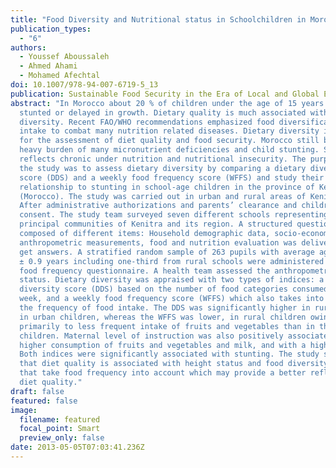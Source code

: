 ```yaml
---
title: "Food Diversity and Nutritional status in Schoolchildren in Morocco "
publication_types:
  - "6"
authors:
  - Youssef Aboussaleh
  - Ahmed Ahami
  - Mohamed Afechtal
doi: 10.1007/978-94-007-6719-5_13
publication: Sustainable Food Security in the Era of Local and Global Environmental Change
abstract: "In Morocco about 20 % of children under the age of 15 years are
  stunted or delayed in growth. Dietary quality is much associated with dietary
  diversity. Recent FAO/WHO recommendations emphasized food diversification
  intake to combat many nutrition related diseases. Dietary diversity is used
  for the assessment of diet quality and food security. Morocco still bears a
  heavy burden of many micronutrient deficiencies and child stunting. Stunting
  reflects chronic under nutrition and nutritional insecurity. The purpose of
  the study was to assess dietary diversity by comparing a dietary diversity
  score (DDS) and a weekly food frequency score (WFFS) and study their
  relationship to stunting in school-age children in the province of Kenitra
  (Morocco). The study was carried out in urban and rural areas of Kenitra.
  After administrative authorizations and parents’ clearance and children’s
  consent. The study team surveyed seven different schools representing all the
  principal communities of Kenitra and its region. A structured questionnaire
  composed of different items: Household demographic data, socio-economic data,
  anthropometric measurements, food and nutrition evaluation was delivered to
  get answers. A stratified random sample of 263 pupils with average age of 12.9
  ± 0.9 years including one-third from rural schools were administered a weekly
  food frequency questionnaire. A health team assessed the anthropometric
  status. Dietary diversity was appraised with two types of indices: a dietary
  diversity score (DDS) based on the number of food categories consumed over a
  week, and a weekly food frequency score (WFFS) which also takes into account
  the frequency of food intake. The DDS was significantly higher in rural than
  in urban children, whereas the WFFS was lower, in rural children owing
  primarily to less frequent intake of fruits and vegetables than in the urban
  children. Maternal level of instruction was also positively associated with a
  higher consumption of fruits and vegetables and milk, and with a higher WFFS.
  Both indices were significantly associated with stunting. The study suggested
  that diet quality is associated with height status and food diversity indices
  that take food frequency into account which may provide a better reflection of
  diet quality."
draft: false
featured: false
image:
  filename: featured
  focal_point: Smart
  preview_only: false
date: 2013-05-05T07:03:41.236Z
---
```

